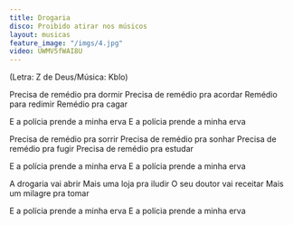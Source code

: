 ```yaml
---
title: Drogaria
disco: Proibido atirar nos músicos
layout: musicas
feature_image: "/imgs/4.jpg"
video: UWMV5fWAI8U
---
```

(Letra: Z de Deus/Música: Kblo)

Precisa de remédio pra dormir
Precisa de remédio pra acordar
Remédio para redimir
Remédio pra cagar

E a polícia prende a minha erva
E a polícia prende a minha erva

Precisa de remédio pra sorrir
Precisa de remédio pra sonhar
Precisa de remédio pra fugir
Precisa de remédio pra estudar

E a polícia prende a minha erva
E a polícia prende a minha erva

A drogaria vai abrir
Mais uma loja pra iludir
O seu doutor vai receitar
Mais um milagre pra tomar

E a polícia prende a minha erva
E a polícia prende a minha erva
